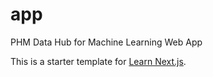 # app
PHM Data Hub for Machine Learning Web App

This is a starter template for [Learn Next.js](https://nextjs.org/learn).
